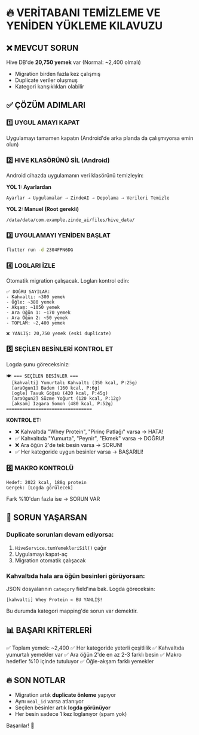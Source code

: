 # 🔥 VERİTABANI TEMİZLEME VE YENİDEN YÜKLEME KILAVUZU

## ❌ MEVCUT SORUN

Hive DB'de **20,750 yemek** var (Normal: ~2,400 olmalı)
- Migration birden fazla kez çalışmış
- Duplicate veriler oluşmuş
- Kategori karışıklıkları olabilir

## ✅ ÇÖZÜM ADIMLARI

### 1️⃣ UYGUL AMAYI KAPAT

Uygulamayı tamamen kapatın (Android'de arka planda da çalışmıyorsa emin olun)

### 2️⃣ HIVE KLASÖRÜNÜ SİL (Android)

Android cihazda uygulamanın veri klasörünü temizleyin:

**YOL 1: Ayarlardan**
```
Ayarlar → Uygulamalar → ZindeAI → Depolama → Verileri Temizle
```

**YOL 2: Manuel (Root gerekli)**
```
/data/data/com.example.zinde_ai/files/hive_data/
```

### 3️⃣ UYGULAMAYI YENİDEN BAŞLAT

```bash
flutter run -d 2304FPN6DG
```

### 4️⃣ LOGLARI İZLE

Otomatik migration çalışacak. Logları kontrol edin:

```
✅ DOĞRU SAYILAR:
- Kahvaltı: ~300 yemek
- Öğle: ~380 yemek  
- Akşam: ~1050 yemek
- Ara Öğün 1: ~170 yemek
- Ara Öğün 2: ~50 yemek
- TOPLAM: ~2,400 yemek

❌ YANLIŞ: 20,750 yemek (eski duplicate)
```

### 5️⃣ SEÇİLEN BESİNLERİ KONTROL ET

Logda şunu göreceksiniz:

```
🍽️ === SEÇİLEN BESİNLER ===
  [kahvalti] Yumurtalı Kahvaltı (350 kcal, P:25g)
  [araOgun1] Badem (160 kcal, P:6g)
  [ogle] Tavuk Göğsü (420 kcal, P:45g)
  [araOgun2] Süzme Yoğurt (120 kcal, P:12g)
  [aksam] Izgara Somon (480 kcal, P:52g)
================================
```

**KONTROL ET:**
- ❌ Kahvaltıda "Whey Protein", "Pirinç Patlağı" varsa → HATA!
- ✅ Kahvaltıda "Yumurta", "Peynir", "Ekmek" varsa → DOĞRU!
- ❌ Ara öğün 2'de tek besin varsa → SORUN!
- ✅ Her kategoride uygun besinler varsa → BAŞARILI!

### 6️⃣ MAKRO KONTROLÜ

```
Hedef: 2022 kcal, 188g protein
Gerçek: [Logda görülecek]
```

Fark %10'dan fazla ise → SORUN VAR

## 🐛 SORUN YAŞARSAN

### Duplicate sorunları devam ediyorsa:

1. `HiveService.tumYemekleriSil()` çağır
2. Uygulamayı kapat-aç
3. Migration otomatik çalışacak

### Kahvaltıda hala ara öğün besinleri görüyorsan:

JSON dosyalarının `category` field'ına bak. Logda göreceksin:
```
[kahvalti] Whey Protein ← BU YANLIŞ!
```

Bu durumda kategori mapping'de sorun var demektir.

## 📊 BAŞARI KRİTERLERİ

✅ Toplam yemek: ~2,400
✅ Her kategoride yeterli çeşitlilik
✅ Kahvaltıda yumurtalı yemekler var
✅ Ara öğün 2'de en az 2-3 farklı besin
✅ Makro hedefler %10 içinde tutuluyor
✅ Öğle-akşam farklı yemekler

## 🔥 SON NOTLAR

- Migration artık **duplicate önleme** yapıyor
- Aynı `meal_id` varsa atlanıyor
- Seçilen besinler artık **logda görünüyor**
- Her besin sadece 1 kez loglanıyor (spam yok)

Başarılar! 🚀
